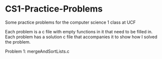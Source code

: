 # CS1-Practice-Problems

Some practice problems for the computer science 1 class at UCF

Each problem is a c file with empty functions in it that need to be filled in.
Each problem has a solution c file that accompanies it to show how I solved the problem.

Problem 1:
mergeAndSortLists.c
